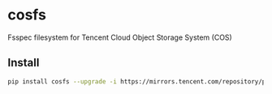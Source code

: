 # cosfs

Fsspec filesystem for Tencent Cloud Object Storage System (COS)

## Install

```bash
pip install cosfs --upgrade -i https://mirrors.tencent.com/repository/pypi/tencent_pypi/simple --extra-index-url https://mirrors.tencent.com/pypi/simple/
```